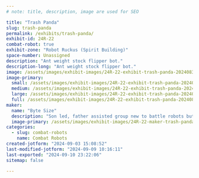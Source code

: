```yaml
---
# note: title, description, image are used for SEO

title: "Trash Panda"
slug: trash-panda
permalink: /exhibits/trash-panda/
exhibit-id: 24R-22
combat-robot: true
exhibit-zone: "Robot Ruckus (Spirit Building)"
space-number: Unassigned
description: "Ant weight stock flipper bot."
description-long: "Ant weight stock flipper bot."
image: /assets/images/exhibit-images/24R-22-exhibit-trash-panda-20240831-170207-large.jpg
image-primary: 
  small: /assets/images/exhibit-images/24R-22-exhibit-trash-panda-20240831-170207-small.jpg
  medium: /assets/images/exhibit-images/24R-22-exhibit-trash-panda-20240831-170207-medium.jpg
  large: /assets/images/exhibit-images/24R-22-exhibit-trash-panda-20240831-170207-large.jpg
  full: /assets/images/exhibit-images/24R-22-exhibit-trash-panda-20240831-170207-full.jpg
maker: 
  name: "Byte Size"
  description: "Son led, father assisted group new to battle robots but with previous VEX experience. "
  image-primary: /assets/images/exhibit-images/24R-22-maker-trash-panda-20240831-165411-medium.jpg
categories: 
  - slug: combat-robots
    name: Combat Robots
created-jotform: "2024-09-03 15:08:52"
last-modified-jotform: "2024-09-09 10:16:11"
last-exported: "2024-09-10 23:22:06"
sitemap: false

---
```

